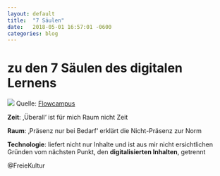 ```yaml
---
layout: default
title:  "7 Säulen"
date:   2018-05-01 16:57:01 -0600
categories: blog
---
```


# zu den 7 Säulen des digitalen Lernens
![](http://flowcampus.com/wp-content/uploads/sites/8/2017/09/7saeulen.png)
Quelle: [Flowcampus](http://flowcampus.com/wp-content/uploads/sites/8/2017/09/7saeulen.png)

**Zeit**: ‚Überall‘ ist für mich Raum nicht Zeit

**Raum**: ‚Präsenz nur bei Bedarf‘ erklärt die Nicht-Präsenz zur Norm

**Technologie**: liefert nicht nur Inhalte und ist aus mir nicht ersichtlichen Gründen vom nächsten Punkt, den **digitalisierten Inhalten**, getrennt

@FreieKultur
